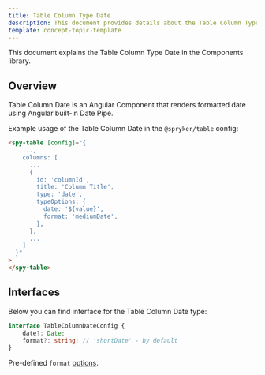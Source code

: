 ```yaml
---
title: Table Column Type Date
description: This document provides details about the Table Column Type Date in the Components Library.
template: concept-topic-template
---
```


This document explains the Table Column Type Date in the Components library.

## Overview

Table Column Date is an Angular Component that renders formatted date using Angular built-in Date Pipe.

Example usage of the Table Column Date in the `@spryker/table` config:

```html
<spy-table [config]="{
    ...,
    columns: [
      ...
      {
        id: 'columnId',
        title: 'Column Title',
        type: 'date',
        typeOptions: {
          date: '${value}',
          format: 'mediumDate',
        },
      },
      ...
    ]
  }"
>
</spy-table>
```

## Interfaces

Below you can find interface for the Table Column Date type:

```ts
interface TableColumnDateConfig {
    date?: Date;
    format?: string; // 'shortDate' - by default
}
```

Pre-defined `format` <a href="https://angular.io/api/common/DatePipe#pre-defined-format-options" target="_blank">options</a>.
